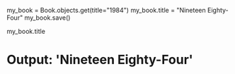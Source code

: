 my_book = Book.objects.get(title="1984")
my_book.title = "Nineteen Eighty-Four"
my_book.save()

my_book.title
# Output: 'Nineteen Eighty-Four'
